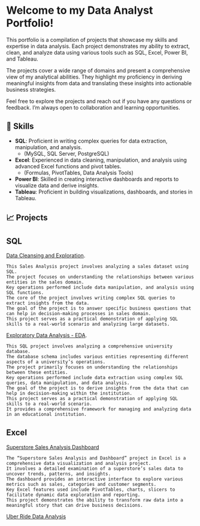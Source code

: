 # Welcome to my Data Analyst Portfolio!

This portfolio is a compilation of projects that showcase my skills and expertise in data analysis. Each project demonstrates my ability to extract, clean, and analyze data using various tools such as SQL, Excel, Power BI, and Tableau.

The projects cover a wide range of domains and present a comprehensive view of my analytical abilities. They highlight my proficiency in deriving meaningful insights from data and translating these insights into actionable business strategies.

Feel free to explore the projects and reach out if you have any questions or feedback. I’m always open to collaboration and learning opportunities. 


## 🧰 Skills

- **SQL**: Proficient in writing complex queries for data extraction, manipulation, and analysis.
    - (MySQL, SQL Server, PostgreSQL)
- **Excel**: Experienced in data cleaning, manipulation, and analysis using advanced Excel functions and pivot tables.
    - (Formulas, PivotTables, Data Analysis Tools)
- **Power BI**: Skilled in creating interactive dashboards and reports to visualize data and derive insights.
- **Tableau**: Proficient in building visualizations, dashboards, and stories in Tableau.

## 📈 Projects

## SQL 
[Data Cleansing and Exploration](https://github.com/din3shn/DA_Portfolio_Proj/tree/main/SQL_DataMart_Project).

    This Sales Analysis project involves analyzing a sales dataset using SQL. 
    The project focuses on understanding the relationships between various entities in the sales domain. 
    Key operations performed include data manipulation, and analysis using SQL functions. 
    The core of the project involves writing complex SQL queries to extract insights from the data. 
    The goal of the project is to answer specific business questions that can help in decision-making processes in sales domain. 
    This project serves as a practical demonstration of applying SQL skills to a real-world scenario and analyzing large datasets.

[Exploratory Data Analysis - EDA](https://github.com/din3shn/DA_Portfolio_Proj/tree/main/SQL_University_Project).

    This SQL project involves analyzing a comprehensive university database.
    The database schema includes various entities representing different aspects of a university’s operations.
    The project primarily focuses on understanding the relationships between these entities.
    Key operations performed include data extraction using complex SQL queries, data manipulation, and data analysis.
    The goal of the project is to derive insights from the data that can help in decision-making within the institution.
    This project serves as a practical demonstration of applying SQL skills to a real-world scenario.
    It provides a comprehensive framework for managing and analyzing data in an educational institution.

## Excel

[Superstore Sales Analysis Dashboard](https://github.com/din3shn/DA_Portfolio_Proj/tree/main/Excel_Projects_and_More/Superstore_Dashboard)

    The “Superstore Sales Analysis and Dashboard” project in Excel is a comprehensive data visualization and analysis project.
    It involves a detailed examination of a superstore’s sales data to uncover trends, patterns, and insights.
    The dashboard provides an interactive interface to explore various metrics such as sales, categories and customer segments.
    Key Excel features used include PivotTables, charts, slicers to facilitate dynamic data exploration and reporting.
    This project demonstrates the ability to transform raw data into a meaningful story that can drive business decisions.

[Uber Ride Data Analysis](https://github.com/din3shn/DA_Portfolio_Proj/tree/main/Excel_Projects_and_More/Uber_Rides_Analysis)
